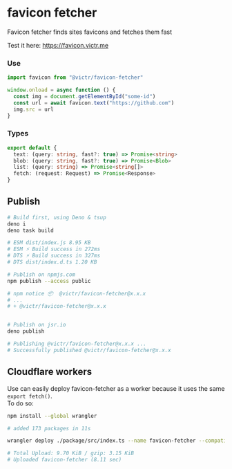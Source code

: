 # favicon fetcher

Favicon fetcher finds sites favicons and fetches them fast

Test it here: https://favicon.victr.me

### Use

```ts
import favicon from "@victr/favicon-fetcher"

window.onload = async function () {
  const img = document.getElementById("some-id")
  const url = await favicon.text("https://github.com")
  img.src = url
}
```

### Types

```ts
export default {
  text: (query: string, fast?: true) => Promise<string>
  blob: (query: string, fast?: true) => Promise<Blob>
  list: (query: string) => Promise<string[]>
  fetch: (request: Request) => Promise<Response>
}
```

## Publish

```bash
# Build first, using Deno & tsup
deno i
deno task build

# ESM dist/index.js 8.95 KB
# ESM ⚡️ Build success in 272ms
# DTS ⚡️ Build success in 327ms
# DTS dist/index.d.ts 1.20 KB

# Publish on npmjs.com
npm publish --access public

# npm notice 📦  @victr/favicon-fetcher@x.x.x
# ...
# + @victr/favicon-fetcher@x.x.x


# Publish on jsr.io
deno publish

# Publishing @victr/favicon-fetcher@x.x.x ...
# Successfully published @victr/favicon-fetcher@x.x.x
```

## Cloudflare workers

Use can easily deploy favicon-fetcher as a worker because it uses the same `export fetch()`.\
To do so:

```bash
npm install --global wrangler

# added 173 packages in 11s

wrangler deploy ./package/src/index.ts --name favicon-fetcher --compatibility-date 2025-01-13

# Total Upload: 9.70 KiB / gzip: 3.15 KiB
# Uploaded favicon-fetcher (8.11 sec)
```
